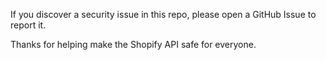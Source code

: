 
If you discover a security issue in this repo, please open a GitHub Issue to report it.

Thanks for helping make the Shopify API safe for everyone.
